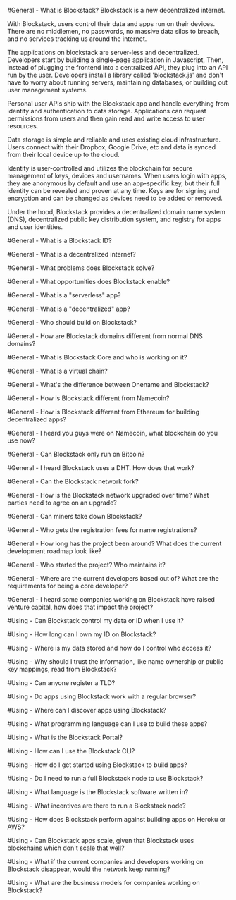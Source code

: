 #General	-	What is Blockstack?
Blockstack is a new decentralized internet.

With Blockstack, users control their data and apps run on their devices. There are no middlemen, no passwords, no massive data silos to breach, and no services tracking us around the internet.

The applications on blockstack are server-less and decentralized. Developers start by building a single-page application in Javascript, Then, instead of plugging the frontend into a centralized API, they plug into an API run by the user. Developers install a library called 'blockstack.js' and don't have to worry about running servers, maintaining databases, or building out user management systems.

Personal user APIs ship with the Blockstack app and handle everything from identity and authentication to data storage. Applications can request permissions from users and then gain read and write access to user resources.

Data storage is simple and reliable and uses existing cloud infrastructure. Users connect with their Dropbox, Google Drive, etc and data is synced from their local device up to the cloud.

Identity is user-controlled and utilizes the blockchain for secure management of keys, devices and usernames. When users login with apps, they are anonymous by default and use an app-specific key, but their full identity can be revealed and proven at any time. Keys are for signing and encryption and can be changed as devices need to be added or removed.

Under the hood, Blockstack provides a decentralized domain name system (DNS), decentralized public key distribution system, and registry for apps and user identities.


#General	-	What is a Blockstack ID?

#General	-	What is a decentralized internet?

#General	-	What problems does Blockstack solve?

#General	-	What opportunities does Blockstack enable?

#General	-	What is a "serverless" app?

#General	-	What is a "decentralized" app?

#General	-	Who should build on Blockstack?

#General	-	How are Blockstack domains different from normal DNS domains? 

#General	-	What is Blockstack Core and who is working on it?

#General	-	What is a virtual chain?

#General	-	What's the difference between Onename and Blockstack?

#General	-	How is Blockstack different from Namecoin?

#General	-	How is Blockstack different from Ethereum for building decentralized apps? 

#General	-	I heard you guys were on Namecoin, what blockchain do you use now?

#General	-	Can Blockstack only run on Bitcoin?

#General	-	I heard Blockstack uses a DHT. How does that work?

#General	-	Can the Blockstack network fork? 

#General	-	How is the Blockstack network upgraded over time? What parties need to agree on an upgrade?

#General	-	Can miners take down Blockstack?

#General	-	Who gets the registration fees for name registrations?

#General	-	How long has the project been around? What does the current development roadmap look like?

#General	-	Who started the project? Who maintains it?

#General	-	Where are the current developers based out of? What are the requirements for being a core developer?

#General	-	I heard some companies working on Blockstack have raised venture capital, how does that impact the project?

#Using	-	Can Blockstack control my data or ID when I use it?

#Using	-	How long can I own my ID on Blockstack?

#Using	-	Where is my data stored and how do I control who access it?

#Using	-	Why should I trust the information, like name ownership or public key mappings, read from Blockstack?

#Using	-	Can anyone register a TLD?

#Using	-	Do apps using Blockstack work with a regular browser?

#Using	-	Where can I discover apps using Blockstack?

#Using	-	What programming language can I use to build these apps?

#Using	-	What is the Blockstack Portal?

#Using	-	How can I use the Blockstack CLI?

#Using	-	How do I get started using Blockstack to build apps?

#Using	-	Do I need to run a full Blockstack node to use Blockstack?

#Using	-	What language is the Blockstack software written in?

#Using	-	What incentives are there to run a Blockstack node?

#Using	-	How does Blockstack perform against building apps on Heroku or AWS?

#Using	-	Can Blockstack apps scale, given that Blockstack uses blockchains which don't scale that well?

#Using	-	What if the current companies and developers working on Blockstack disappear, would the network keep running?

#Using	-	What are the business models for companies working on Blockstack?
